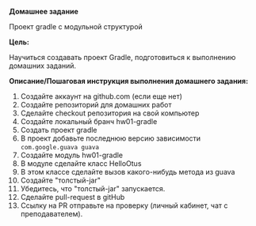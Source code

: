 **Домашнее задание**

Проект gradle с модульной структурой

**Цель:**

Научиться создавать проект Gradle, подготовиться к выполнению домашних заданий.

**Описание/Пошаговая инструкция выполнения домашнего задания:**
1. Создайте аккаунт на github.com (если еще нет)
2. Создайте репозиторий для домашних работ
3. Сделайте checkout репозитория на свой компьютер
4. Создайте локальный бранч hw01-gradle
5. Создать проект gradle
6. В проект добавьте последнюю версию зависимости `com.google.guava guava`
8. Создайте модуль hw01-gradle
9. В модуле сделайте класс HelloOtus
10. В этом классе сделайте вызов какого-нибудь метода из guava
11. Создайте "толстый-jar"
12. Убедитесь, что "толстый-jar" запускается.
13. Сделайте pull-request в gitHub
14. Ссылку на PR отправьте на проверку (личный кабинет, чат с преподавателем).